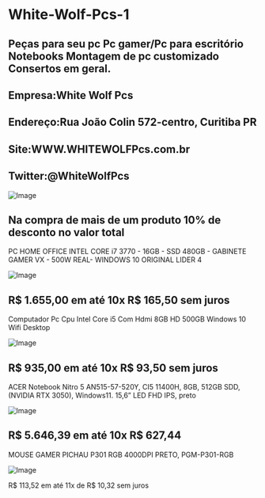 # White-Wolf-Pcs-1
Peças para seu pc Pc gamer/Pc para escritório Notebooks Montagem de pc customizado Consertos em geral.
---------------------------------------------------------------------------------------------------------------------------------------
Empresa:White Wolf Pcs
---------------------------------------------------------------------------------------------------------------------------------------
Endereço:Rua João Colin 572-centro, Curitiba PR
---------------------------------------------------------------------------------------------------------------------------------------
Site:WWW.WHITEWOLFPcs.com.br
---------------------------------------------------------------------------------------------------------------------------------------
Twitter:@WhiteWolfPcs
---------------------------------------------------------------------------------------------------------------------------------------
![Image](https://user-images.githubusercontent.com/115034837/204571750-fa99e306-aa55-4308-b328-6c166a526704.png)

Na compra de mais de um produto 10% de desconto no valor total
---------------------------------------------------------------------------------------------------------------------------------------
PC HOME OFFICE INTEL CORE i7 3770 - 16GB - SSD 480GB - GABINETE GAMER VX - 500W REAL- WINDOWS 10 ORIGINAL LIDER 4

![Image](https://user-images.githubusercontent.com/115034837/204573251-37878974-b7d9-4424-a48a-8e019494da6e.png)

R$ 1.655,00 em até 10x R$ 165,50 sem juros
---------------------------------------------------------------------------------------------------------------------------------------
Computador Pc Cpu Intel Core i5 Com Hdmi 8GB HD 500GB Windows 10 Wifi Desktop

![Image](https://user-images.githubusercontent.com/115034837/204574678-fe830f8d-5d68-4ec3-b38c-1f8bdcbfac49.png)

R$ 935,00 em até 10x R$ 93,50 sem juros
---------------------------------------------------------------------------------------------------------------------------------------
ACER Notebook Nitro 5 AN515-57-520Y, CI5 11400H, 8GB, 512GB SDD, (NVIDIA RTX 3050), Windows11. 15,6” LED FHD IPS, preto

![Image](https://user-images.githubusercontent.com/115034837/204575407-6d97998b-09f6-4a65-bd22-237d6599d1d7.png)

R$ 5.646,39 em até 10x R$ 627,44 
---------------------------------------------------------------------------------------------------------------------------------------
MOUSE GAMER PICHAU P301 RGB 4000DPI PRETO, PGM-P301-RGB

![Image](https://user-images.githubusercontent.com/115034837/204576772-a54e4a6c-9359-4f41-a65d-9c6ac1aa4f84.png)

R$ 113,52 em até 11x de R$ 10,32 sem juros




































